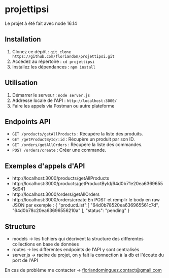 # projettipsi

Le projet à été fait avec node 16.14

## Installation

1. Clonez ce dépôt : `git clone https://github.com/floriandom/projettipsi.git`
2. Accédez au répertoire : `cd projettipsi`
3. Installez les dépendances : `npm install`


## Utilisation

1. Démarrer le serveur : `node server.js`
2. Addresse locale de l'API : `http://localhost:3000/`
3. Faire les appels via Postman ou autre plateforme


## Endpoints API

- `GET /products/getAllProducts` : Récupère la liste des produits.
- `GET /getProductById/:id` : Récupère un produit par son ID. 
- `GET /orders/getAllOrders` : Récupère la liste des commandes. 
- `POST /orders/create` : Créer une commande. 


## Exemples d'appels d'API

- http://localhost:3000/products/getAllProducts
- http://localhost:3000/products/getProductById/64d0b71e20ea63696555d941
- http://localhost:3000/orders/getAllOrders
- http://localhost:3000/orders/create
    En POST et remplir le body en raw JSON par exemple :
    {
    "productList":[
        "64d0b78520ea636965561c7d",
        "64d0b78c20ea63696556210a"
    ],
    "status": "pending"
    }


## Structure
- models -> les fichiers qui décrivent la structure des differentes collections en base de données
- routes -> les differentes endpoints de l'API y sont centralisés
- server.js -> racine du projet, on y fait la connection à la db et l'écoute du port de l'API


En cas de problème me contacter -> floriandominguez.contact@gmail.com